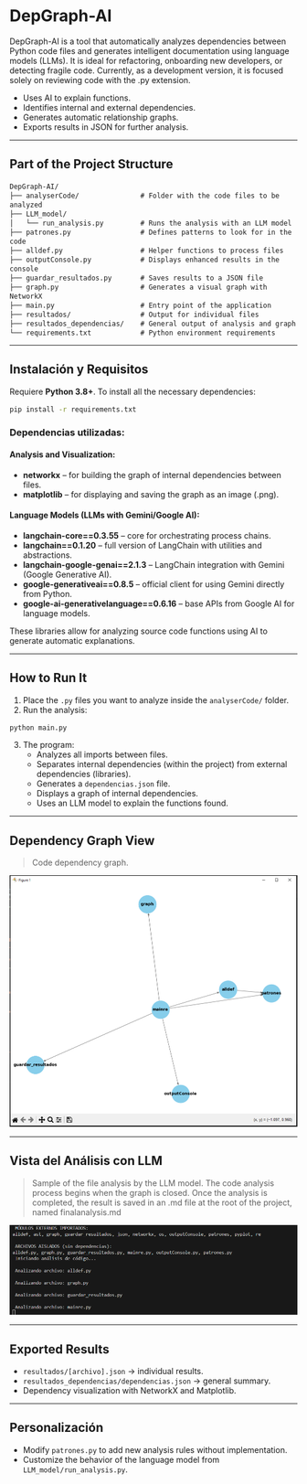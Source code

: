 # DepGraph-AI

DepGraph-AI is a tool that automatically analyzes dependencies between Python code files and generates intelligent documentation using language models (LLMs). It is ideal for refactoring, onboarding new developers, or detecting fragile code. Currently, as a development version, it is focused solely on reviewing code with the .py extension.

- Uses AI to explain functions.
- Identifies internal and external dependencies.
- Generates automatic relationship graphs.
- Exports results in JSON for further analysis.

---

## Part of the Project Structure

```
DepGraph-AI/
├── analyserCode/               # Folder with the code files to be analyzed
├── LLM_model/
│   └── run_analysis.py         # Runs the analysis with an LLM model
├── patrones.py                 # Defines patterns to look for in the code
├── alldef.py                   # Helper functions to process files
├── outputConsole.py            # Displays enhanced results in the console
├── guardar_resultados.py       # Saves results to a JSON file
├── graph.py                    # Generates a visual graph with NetworkX
├── main.py                     # Entry point of the application
├── resultados/                 # Output for individual files
├── resultados_dependencias/    # General output of analysis and graph
└── requirements.txt            # Python environment requirements
```

---

## Instalación y Requisitos

Requiere **Python 3.8+**. To install all the necessary dependencies:

```bash
pip install -r requirements.txt
```

### Dependencias utilizadas:

#### Analysis and Visualization:
- **networkx** – for building the graph of internal dependencies between files.
- **matplotlib** – for displaying and saving the graph as an image (.png).

#### Language Models (LLMs with Gemini/Google AI):
- **langchain-core==0.3.55** – core for orchestrating process chains.
- **langchain==0.1.20** –  full version of LangChain with utilities and abstractions.
- **langchain-google-genai==2.1.3** – LangChain integration with Gemini (Google Generative AI).
- **google-generativeai==0.8.5** – official client for using Gemini directly from Python.
- **google-ai-generativelanguage==0.6.16** –  base APIs from Google AI for language models.

These libraries allow for analyzing source code functions using AI to generate automatic explanations.

---

## How to Run It

1. Place the `.py` files you want to analyze inside the `analyserCode/` folder.
2. Run the analysis:

```bash
python main.py
```

3. The program:
   - Analyzes all imports between files.
   - Separates internal dependencies (within the project) from external dependencies (libraries).
   - Generates a `dependencias.json` file.
   - Displays a graph of internal dependencies.
   - Uses an LLM model to explain the functions found.

---

## Dependency Graph View

> Code dependency graph.

![Grafo de dependencias](img/graficaIA.png)

---

## Vista del Análisis con LLM

> Sample of the file analysis by the LLM model. The code analysis process begins when the graph is closed. Once the analysis is completed, the result is saved in an .md file at the root of the project, named finalanalysis.md

![Ejemplo de análisis con LLM](img/model_outPut.png)

---

## Exported Results

- `resultados/[archivo].json` → individual results.
- `resultados_dependencias/dependencias.json` → general summary.
- Dependency visualization with NetworkX and Matplotlib.

---

## Personalización

- Modify `patrones.py` to add new analysis rules without implementation.
- Customize the behavior of the language model from `LLM_model/run_analysis.py`.
